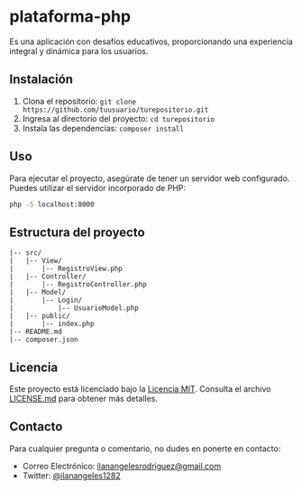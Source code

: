 # plataforma-php
Es una aplicación con desafíos educativos, proporcionando una experiencia integral y dinámica para los usuarios.

## Instalación

1. Clona el repositorio: `git clone https://github.com/tuusuario/turepositorio.git`
2. Ingresa al directorio del proyecto: `cd turepositorio`
3. Instala las dependencias: `composer install`

## Uso

Para ejecutar el proyecto, asegúrate de tener un servidor web configurado. Puedes utilizar el servidor incorporado de PHP:

```bash
php -S localhost:8000
```
## Estructura del proyecto


    |-- src/
    |   |-- View/
    |       |-- RegistroView.php
    |   |-- Controller/
    |       |-- RegistroController.php
    |   |-- Model/
    |       |-- Login/
    |           |-- UsuarioModel.php
    |   |-- public/
    |       |-- index.php
    |-- README.md
    |-- composer.json


## Licencia

Este proyecto está licenciado bajo la [Licencia MIT](LICENSE.md). Consulta el archivo [LICENSE.md](LICENSE.md) para obtener más detalles.

## Contacto

Para cualquier pregunta o comentario, no dudes en ponerte en contacto:

- Correo Electrónico: ilanangelesrodriguez@gmail.com
- Twitter: [@ilanangeles1282](https://twitter.com/ilanangeles1282)
